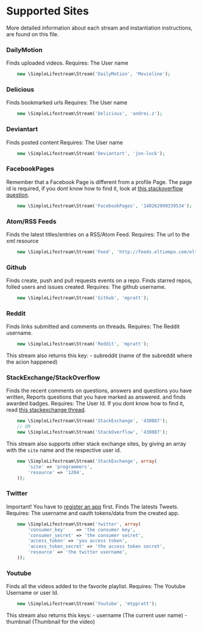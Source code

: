 Supported Sites
===============
More detailed information about each stream and instantiation instructions, are found
on this file.

### DailyMotion
Finds uploaded videos.
Requires: The User name

```php
    new \SimpleLifestream\Stream('DailyMotion', 'Movieline');
```

### Delicious
Finds bookmarked urls
Requires: The User name

```php
    new \SimpleLifestream\Stream('Delicious', 'andrei.z');
```

### Deviantart
Finds posted content
Requires: The User name

```php
    new \SimpleLifestream\Stream('Deviantart', 'jon-lock');
```

### FacebookPages
Remember that a Facebook Page is different from a profile Page.
The page id is required, if you dont know how to find it, look at [this stackoverflow question](http://stackoverflow.com/questions/3130433/get-facebook-fan-page-id).

```php
    new \SimpleLifestream\Stream('FacebookPages', '140262999339534');
```

### Atom/RSS Feeds
Finds the latest titles/entries on a RSS/Atom Feed.
Requires: The url to the xml resource

```php
    new \SimpleLifestream\Stream('Feed', 'http://feeds.eltiempo.com/eltiempo/titulares');
```

### Github
Finds create, push and pull requests events on a repo. Finds starred repos, folled users and issues created.
Requires: The github username.

```php
    new \SimpleLifestream\Stream('Github', 'mpratt');
```

### Reddit
Finds links submitted and comments on threads.
Requires: The Reddit username.

```php
    new \SimpleLifestream\Stream('Reddit', 'mpratt');
```
This stream also returns this key:
    - subreddit (name of the subreddit where the acion happened)

### StackExchange/StackOverflow
Finds the recent comments on questions, answers and questions you have written, Reports questions that you have marked as answered.
and finds awarded badges.
Requires: The User Id. If you dont know how to find it, read [this stackexchange thread](http://meta.stackoverflow.com/questions/98771/what-is-my-user-id).

```php
    new \SimpleLifestream\Stream('StackExchange', '430087');
    // OR
    new \SimpleLifestream\Stream('StackOverflow', '430087');
```

This stream also supports other stack exchange sites, by giving an array with the `site` name
and the respective user id.

```php
    new \SimpleLifestream\Stream('StackExchange', array(
        'site' => 'programmers',
        'resource' => '1204',
    ));
```

### Twitter
Important! You have to [register an app](http://dev.twitter.com/apps) first.
Finds The latests Tweets.
Requires: The username and oauth tokens/data from the created app.

```php
    new \SimpleLifestream\Stream('twitter', array(
        'consumer_key'    => 'the consumer key',
        'consumer_secret' => 'the consumer secret',
        'access_token' => 'you access token',
        'access_token_secret' => 'the access token secret',
        'resource' => 'the twitter username',
    ));
```

### Youtube
Finds all the videos added to the favorite playlist.
Requires: The Youtube Username or user Id.

```php
    new \SimpleLifestream\Stream('Youtube', 'mtppratt');
```

This stream also returns this keys:
    - username (The current user name)
    - thumbnail (Thumbnail for the video)
